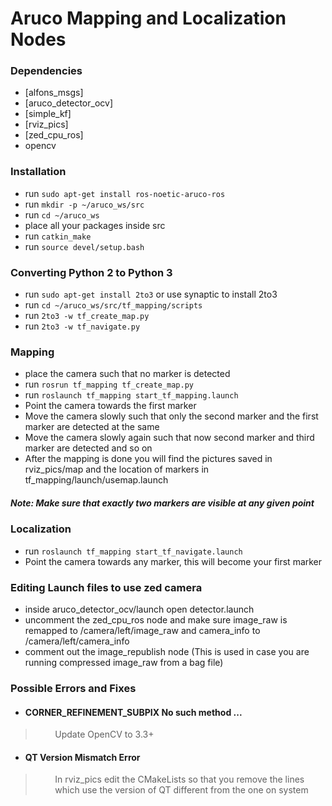 
# Aruco Mapping and Localization Nodes

### Dependencies
- [alfons_msgs]
- [aruco_detector_ocv]
- [simple_kf]
- [rviz_pics]
- [zed_cpu_ros]
- opencv

### Installation
- run `sudo apt-get install ros-noetic-aruco-ros`
- run `mkdir -p ~/aruco_ws/src`
- run `cd ~/aruco_ws`
- place all your packages inside src
- run `catkin_make`
- run `source devel/setup.bash`

### Converting Python 2 to Python 3
- run `sudo apt-get install 2to3` or use synaptic to install 2to3
- run `cd ~/aruco_ws/src/tf_mapping/scripts`
- run `2to3 -w tf_create_map.py` 
- run `2to3 -w tf_navigate.py` 

### Mapping
- place the camera such that no marker is detected
- run `rosrun tf_mapping tf_create_map.py`
- run `roslaunch tf_mapping start_tf_mapping.launch`
- Point the camera towards the first marker
- Move the camera slowly such that only the second marker and the first marker are detected at the same
- Move the camera slowly again such that now second marker and third marker are detected and so on
- After the mapping is done you will find the pictures saved in rviz_pics/map and the location of markers in tf_mapping/launch/usemap.launch
##### **Note: Make sure that exactly two markers are visible at any given point** 

### Localization
- run `roslaunch tf_mapping start_tf_navigate.launch`
- Point the camera towards any marker, this will become your first marker

### Editing Launch files to use zed camera
- inside aruco_detector_ocv/launch open detector.launch
- uncomment the zed_cpu_ros node and make sure image_raw is remapped to /camera/left/image_raw and camera_info to /camera/left/camera_info
- comment out the image_republish node (This is used in case you are running compressed image_raw from a bag file)

### Possible Errors and Fixes
- #### CORNER_REFINEMENT_SUBPIX No such method ...
 >&nbsp;&nbsp;&nbsp;&nbsp;&nbsp;&nbsp;&nbsp; Update OpenCV to 3.3+
- #### QT Version Mismatch Error
>&nbsp;&nbsp;&nbsp;&nbsp;&nbsp;&nbsp;&nbsp; In rviz_pics edit the CMakeLists so that you remove the lines &nbsp;&nbsp;&nbsp;&nbsp;&nbsp;&nbsp;&nbsp;&nbsp;which use the version of QT different from the one on system  

